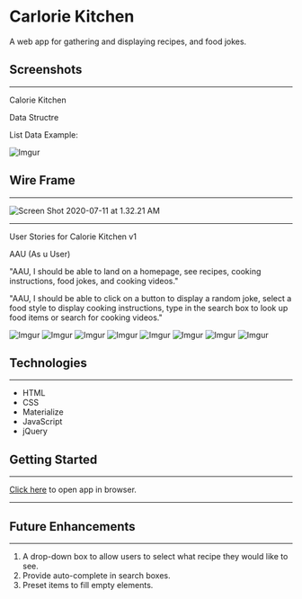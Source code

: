 # Carlorie Kitchen

A web app for gathering and displaying recipes, and food jokes.

## Screenshots
____________________

Calorie Kitchen

Data Structre

List Data Example:

![Imgur](https://i.imgur.com/VyVkkNk.png)

## Wire Frame
______________________________________________________________________________________

![Screen Shot 2020-07-11 at 1.32.21 AM](https://i.imgur.com/tMbw8J8.png)
____________________
User Stories for Calorie Kitchen v1

AAU (As u User)

"AAU, I should be able to land on a homepage, see recipes, cooking instructions, food jokes, and cooking videos."

"AAU, I should be able to click on a button to display a random joke, select a food style to display cooking instructions, type in the search box to look up food items or search for cooking videos."

![Imgur](https://i.imgur.com/n7cWzWF.png)
![Imgur](https://i.imgur.com/UnU1O66.png)
![Imgur](https://i.imgur.com/NFFGkLt.png)
![Imgur](https://i.imgur.com/aT2LChu.png)
![Imgur](https://i.imgur.com/fRr71JK.png)
![Imgur](https://i.imgur.com/l88Kczr.png)
![Imgur](https://i.imgur.com/9PUhVsp.png)
![Imgur](https://i.imgur.com/xHRS4ZP.png)

## Technologies
____________________

- HTML
- CSS
- Materialize
- JavaScript
- jQuery

## Getting Started
____________________

[Click here](https://hosead6168.github.io/Project-1/) to open app in browser.
____________________

## Future Enhancements
____________________
1. A drop-down box to allow users to select what recipe they would like to see. 
2. Provide auto-complete in search boxes.
3. Preset items to fill empty elements.